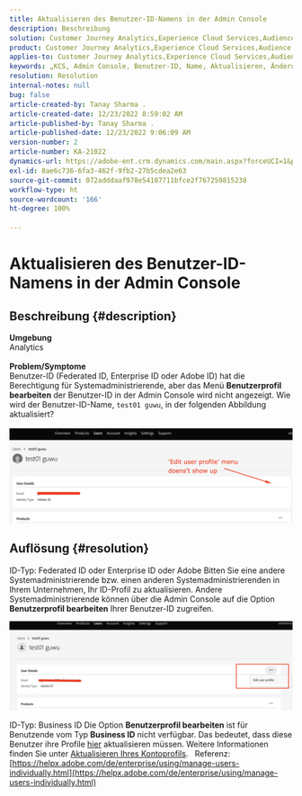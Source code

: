 ```yaml
---
title: Aktualisieren des Benutzer-ID-Namens in der Admin Console
description: Beschreibung
solution: Customer Journey Analytics,Experience Cloud Services,Audience Manager,Experience Cloud,Analytics,Target,Admin
product: Customer Journey Analytics,Experience Cloud Services,Audience Manager,Experience Cloud,Analytics,Target,Admin
applies-to: Customer Journey Analytics,Experience Cloud Services,Audience Manager,Experience Cloud,Analytics,Target,Admin
keywords: „KCS, Admin Console, Benutzer-ID, Name, Aktualisieren, Änderung,“
resolution: Resolution
internal-notes: null
bug: false
article-created-by: Tanay Sharma .
article-created-date: 12/23/2022 8:59:02 AM
article-published-by: Tanay Sharma .
article-published-date: 12/23/2022 9:06:09 AM
version-number: 2
article-number: KA-21022
dynamics-url: https://adobe-ent.crm.dynamics.com/main.aspx?forceUCI=1&pagetype=entityrecord&etn=knowledgearticle&id=471ed805-a082-ed11-81ac-6045bd006239
exl-id: 8ae6c736-6fa3-462f-9fb2-27b5cdea2e63
source-git-commit: 072adddaaf978e54187711bfce2f767259815238
workflow-type: ht
source-wordcount: '166'
ht-degree: 100%

---
```


# Aktualisieren des Benutzer-ID-Namens in der Admin Console

## Beschreibung {#description}

<b>Umgebung</b><br>Analytics<br> <br><b>Problem/Symptome</b><br>Benutzer-ID (Federated ID, Enterprise ID oder Adobe ID) hat die Berechtigung für Systemadministrierende, aber das Menü <b>Benutzerprofil bearbeiten</b> der Benutzer-ID in der Admin Console wird nicht angezeigt. Wie wird der Benutzer-ID-Name, `test01 guwu`, in der folgenden Abbildung aktualisiert?<br>
<br>![](assets/___4a1ed805-a082-ed11-81ac-6045bd006239___.png)<br>

## Auflösung {#resolution}


ID-Typ: Federated ID oder Enterprise ID oder Adobe
Bitten Sie eine andere Systemadministrierende bzw. einen anderen Systemadministrierenden in Ihrem Unternehmen, Ihr ID-Profil zu aktualisieren. Andere Systemadministrierende können über die Admin Console auf die Option <b>Benutzerprofil bearbeiten</b> Ihrer Benutzer-ID zugreifen.

![](assets/5d528b6b-4667-ed11-9561-6045bd006e5a.png)



ID-Typ: Business ID
Die Option <b>Benutzerprofil bearbeiten</b> ist für Benutzende vom Typ <b>Business ID</b> nicht verfügbar. Das bedeutet, dass diese Benutzer ihre Profile [hier](https://account.adobe.com/profile) aktualisieren müssen. Weitere Informationen finden Sie unter [Aktualisieren Ihres Kontoprofils](https://helpx.adobe.com/de/manage-account/using/edit-adobe-account-personal-profile.html).
 
Referenz:
[https://helpx.adobe.com/de/enterprise/using/manage-users-individually.html](https://helpx.adobe.com/de/enterprise/using/manage-users-individually.html)
